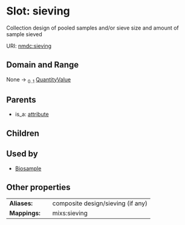 
# Slot: sieving


Collection design of pooled samples and/or sieve size and amount of sample sieved

URI: [nmdc:sieving](https://microbiomedata/meta/sieving)


## Domain and Range

None &#8594;  <sub>0..1</sub> [QuantityValue](QuantityValue.md)

## Parents

 *  is_a: [attribute](attribute.md)

## Children


## Used by

 * [Biosample](Biosample.md)

## Other properties

|  |  |  |
| --- | --- | --- |
| **Aliases:** | | composite design/sieving (if any) |
| **Mappings:** | | mixs:sieving |

